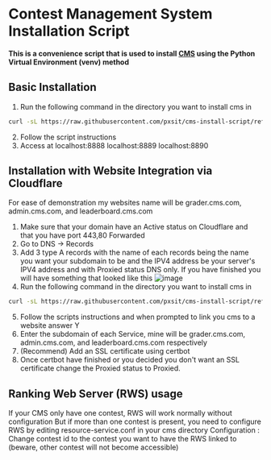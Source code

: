 Contest Management System Installation Script
=============================================
**This is a convenience script that is used to install [CMS](http://cms-dev.github.io/) using the Python Virtual Environment (venv) method**

Basic Installation
------------------
1. Run the following command in the directory you want to install cms in
```bash
curl -sL https://raw.githubusercontent.com/pxsit/cms-install-script/refs/heads/main/cms-install.sh | bash
```
2. Follow the script instructions
3. Access at localhost:8888 localhost:8889 localhost:8890

Installation with Website Integration via Cloudflare
----------------------------------------------------
For ease of demonstration my websites name will be grader.cms.com, admin.cms.com, and leaderboard.cms.com
1. Make sure that your domain have an Active status on Cloudflare and that you have port 443,80 Forwarded
2. Go to DNS -> Records
3. Add 3 type A records with the name of each records being the name you want your subdomain to be and the IPV4 address be your server's IPV4 address and with Proxied status DNS only.
If you have finished you will have something that looked like this
![image](https://github.com/user-attachments/assets/cec88ead-7a70-4380-a760-a011374fb24a)
4. Run the following command in the directory you want to install cms in
```bash
curl -sL https://raw.githubusercontent.com/pxsit/cms-install-script/refs/heads/main/cms-install.sh | bash
```
5. Follow the scripts instructions and when prompted to link you cms to a website answer Y
6. Enter the subdomain of each Service, mine will be grader.cms.com, admin.cms.com, and leaderboard.cms.com respectively
7. (Recommend) Add an SSL certificate using certbot
8. Once certbot have finished or you decided you don't want an SSL certificate change the Proxied status to Proxied.

Ranking Web Server (RWS) usage
------------------------------
If your CMS only have one contest, RWS will work normally without configuration
But if more than one contest is present, you need to configure RWS by editing resource-service.conf in your cms directory
Configuration :
  Change contest id to the contest you want to have the RWS linked to (beware, other contest will not become accessible)
